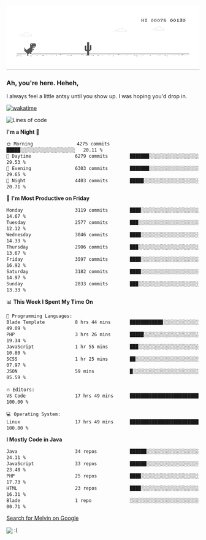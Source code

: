 
<div align="center">
    <img align="center" src="dino.gif">
</div>

### Ah, you're here. Heheh, 
I always feel a little antsy until you show up. I was hoping you'd drop in.

[![wakatime](https://wakatime.com/badge/user/8ad4afa2-1a56-40d1-a949-4663473915b6.svg)](https://wakatime.com/@mrepol742)

<!--START_SECTION:mrepol742-->
![Lines of code](https://img.shields.io/badge/From%20Hello%20World%20I%27ve%20Written-13.9%20million%20lines%20of%20code-blue)

**I'm a Night 🦉** 

```text
🌞 Morning                4275 commits        █████░░░░░░░░░░░░░░░░░░░░   20.11 % 
🌆 Daytime                6279 commits        ███████░░░░░░░░░░░░░░░░░░   29.53 % 
🌃 Evening                6303 commits        ███████░░░░░░░░░░░░░░░░░░   29.65 % 
🌙 Night                  4403 commits        █████░░░░░░░░░░░░░░░░░░░░   20.71 % 
```
📅 **I'm Most Productive on Friday** 

```text
Monday                   3119 commits        ████░░░░░░░░░░░░░░░░░░░░░   14.67 % 
Tuesday                  2577 commits        ███░░░░░░░░░░░░░░░░░░░░░░   12.12 % 
Wednesday                3046 commits        ████░░░░░░░░░░░░░░░░░░░░░   14.33 % 
Thursday                 2906 commits        ███░░░░░░░░░░░░░░░░░░░░░░   13.67 % 
Friday                   3597 commits        ████░░░░░░░░░░░░░░░░░░░░░   16.92 % 
Saturday                 3182 commits        ████░░░░░░░░░░░░░░░░░░░░░   14.97 % 
Sunday                   2833 commits        ███░░░░░░░░░░░░░░░░░░░░░░   13.33 % 
```


📊 **This Week I Spent My Time On** 

```text
💬 Programming Languages: 
Blade Template           8 hrs 44 mins       ████████████░░░░░░░░░░░░░   49.09 % 
PHP                      3 hrs 26 mins       █████░░░░░░░░░░░░░░░░░░░░   19.34 % 
JavaScript               1 hr 55 mins        ███░░░░░░░░░░░░░░░░░░░░░░   10.80 % 
SCSS                     1 hr 25 mins        ██░░░░░░░░░░░░░░░░░░░░░░░   07.97 % 
JSON                     59 mins             █░░░░░░░░░░░░░░░░░░░░░░░░   05.59 % 

🔥 Editors: 
VS Code                  17 hrs 49 mins      █████████████████████████   100.00 % 

💻 Operating System: 
Linux                    17 hrs 49 mins      █████████████████████████   100.00 % 
```

**I Mostly Code in Java** 

```text
Java                     34 repos            ██████░░░░░░░░░░░░░░░░░░░   24.11 % 
JavaScript               33 repos            ██████░░░░░░░░░░░░░░░░░░░   23.40 % 
PHP                      25 repos            ████░░░░░░░░░░░░░░░░░░░░░   17.73 % 
HTML                     23 repos            ████░░░░░░░░░░░░░░░░░░░░░   16.31 % 
Blade                    1 repo              ░░░░░░░░░░░░░░░░░░░░░░░░░   00.71 % 
```




<!--END_SECTION:mrepol742-->

[Search for Melvin on Google](https://www.google.com/search?q=Melvin+Jones+Repol)

 <img align="center" src="https://media.tenor.com/FPraoiMenNkAAAAM/arch-linux.gif">
 :(

